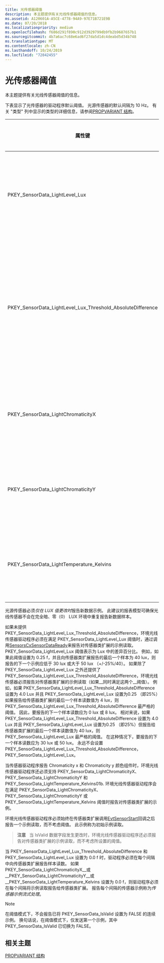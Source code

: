 ```yaml
---
title: 光传感器阈值
description: 本主题提供有关光线传感器阈值的信息。
ms.assetid: A120601A-A5CE-4778-94A9-97E71B721E9B
ms.date: 07/20/2018
ms.localizationpriority: medium
ms.openlocfilehash: f686d291f890c912d3929799db9fb2b9687657b1
ms.sourcegitcommit: 4b7a6ac7c68e6ad6f27da5d1dc4deabd5d34b748
ms.translationtype: MT
ms.contentlocale: zh-CN
ms.lasthandoff: 10/24/2019
ms.locfileid: "72842455"
---
```

# <a name="light-sensor-thresholds"></a>光传感器阈值


本主题提供有关光线传感器阈值的信息。

下表显示了光传感器的驱动程序默认阈值。 光源传感器的默认间隔为 10 Hz。 有关 "类型" 列中显示的类型的详细信息，请参阅[PROPVARIANT 结构](https://go.microsoft.com/fwlink/p/?linkid=313395)。

|属性键|在任务栏的搜索框中键入|必需/可选|默认值|描述|
|---|---|---|---|---|
|PKEY_SensorData_LightLevel_Lux|VT_R4|必需|0.25 f|达到阈值时所需的 illuminance 更改的最小值，以 lux 的百分比度量。 如果值为 0.25 f，则表示 illuminance 中的更改了25%。|
|PKEY_SensorData_LightLevel_Lux_Threshold_AbsoluteDifference|VT_R4|可选|1.0f|达到阈值时所需的 illuminance 更改的最小值，以 lux 度量。 值为 1.0 f 表示 illuminance 中的 lux 更改。 <br>__注意：__ 强烈建议在便携设备上实施此阈值，因为它有助于降低环境轻型环境中的电池电量消耗。|
|PKEY_SensorData_LightChromaticityX|VT_R4|如果支持颜色，则为必需。 可选，否则|0.01 f|达到阈值时所需的 CIE 1931 x 颜色坐标的最小更改量，表示为绝对差值。|
|PKEY_SensorData_LightChromaticityY|VT_R4|如果支持颜色，则为必需。 可选，否则|0.01 f|达到阈值时所需的 CIE 1931 y 颜色坐标的最小更改量，以绝对差值表示。|
|PKEY_SensorData_LightTemperature_Kelvins|VT_R4|如果支持颜色，则为必需。 可选，否则|50.0 f|达到阈值时所需的光线温度的最小更改量，以开氏度量。|

光源传感器必须*仅在 LUX 值更改时*报告新数据示例。 此建议的报表模型可确保光线传感器不会在完全暗、零（0） LUX 环境中重复报告新数据样本。

如果未提供 PKEY_SensorData_LightLevel_Lux_Threshold_AbsoluteDifference，环境光线传感器驱动程序必须在满足 PKEY_SensorData_LightLevel_Lux 阈值时，通过调用[SensorsCxSensorDataReady](https://docs.microsoft.com/windows-hardware/drivers/ddi/sensorscx/nf-sensorscx-sensorscxsensordataready)来报告对传感器类扩展的示例读取。 PKEY_SensorData_LightLevel_Lux 阈值表示为 Lux 中的差异百分比。 例如，如果此阈值设置为 0.25 f，并且向传感器类扩展报告的最后一个样本为 40 lux，则报告的下一个示例应低于 30 lux 或大于 50 lux （+/-25%/40）。
如果除了 PKEY_SensorData_LightLevel_Lux 之外还提供了 PKEY_SensorData_LightLevel_Lux_Threshold_AbsoluteDifference，环境光线传感器必须报告对传感器类扩展的示例读取（如果__同时满足这两个__阈值）。 例如，如果 PKEY_SensorData_LightLevel_Lux_Threshold_AbsoluteDifference 设置为 4.0 Lux 并且 PKEY_SensorData_LightLevel_Lux 设置为0.25 （即25%）如果报告给传感器类扩展的最后一个样本读数值为 4 lux，则 PKEY_SensorData_LightLevel_Lux_Threshold_AbsoluteDifference 最严格的阈值。 因此，要报告的下一个样本读数应为 0 lux 或 8 lux。
相对来说，如果 PKEY_SensorData_LightLevel_Lux_Threshold_AbsoluteDifference 设置为 4.0 Lux 并且 PKEY_SensorData_LightLevel_Lux 设置为0.25 （即25%）但报告给传感器类扩展的最后一个样本读数值为 40 lux，则 PKEY_SensorData_LightLevel_Lux 最严格的阈值。 在这种情况下，要报告的下一个样本读数应为 30 lux 或 50 lux。
永远不会设置 PKEY_SensorData_LightLevel_Lux_Threshold_AbsoluteDifference，PKEY_SensorData_LightLevel_Lux。

当传感器驱动程序报告 Chromaticity x 和 Chromaticity y 颜色组件时，环境光线传感器驱动程序还必须支持 PKEY_SensorData_LightChromaticityX、PKEY_SensorData_LightChromaticityY 和 PKEY_SensorData_LightTemperature_Kelvins01b.
环境光线传感器驱动程序会在满足 PKEY_SensorData_LightChromaticityX、PKEY_SensorData_LightChromaticityY 或 PKEY_SensorData_LightTemperature_Kelvins 阈值时报告对传感器类扩展的示例。

环境光线传感器驱动程序必须始终在传感器类扩展调用[EvtSensorStart](https://docs.microsoft.com/windows-hardware/drivers/ddi/sensorscx/ns-sensorscx-_sensor_controller_config)回调之后报告一个示例读取，而不考虑阈值。 此示例称为初始示例读取。

>**注意**   当 IsValid 数据字段发生更改时，环境光线传感器驱动程序还必须报告对传感器类扩展的示例读取，而不考虑所设置的阈值。

当 PKEY_SensorData_LightLevel_Lux_Threshold_AbsoluteDifference 和 PKEY_SensorData_LightLevel_Lux 设置为 0.0 f 时，驱动程序必须在每个间隔中向传感器类扩展报告样本读数。
如果 PKEY_SensorData_LightChromaticityX__或__PKEY_SensorData_LightChromaticityY__或__PKEY_SensorData_LightTemperature_Kelvins 设置为 0.0 f，则驱动程序必须在每个间隔将示例读取报告给传感器类扩展。
报告每个间隔的传感器示例称为*传感器示例流式处理*。

>[!NOTE]
> 在阈值模式下，不会报告已将 PKEY\_SensorData\_IsValid 设置为 FALSE 的连续示例。 换句话说，在阈值模式下，仅发送第一个示例，其中 PKEY\_SensorData\_IsValid 已切换为 FALSE。
 

## <a name="related-topics"></a>相关主题


[PROPVARIANT 结构](https://go.microsoft.com/fwlink/p/?linkid=313395)

 






